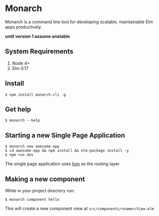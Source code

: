 # Monarch

Monarch is a command line tool for developing scalable, maintainable Elm apps productively.

**until version 1 assume unstable**

## System Requirements

1. Node 4+
2. Elm 0.17


## Install

```
$ npm install monarch-cli -g
```


## Get help

```
$ monarch --help
```

## Starting a new Single Page Application

```
$ monarch new awesome-app
$ cd awesome-app && npm install && elm-package install -y
$ npm run dev
```

The single page application uses [hop](https://github.com/sporto/hop) as the routing layer

## Making a new component

While in your project directory run:

```
$ monarch component hello
```

This will create a new component view at `src/components/<name>/View.elm`
